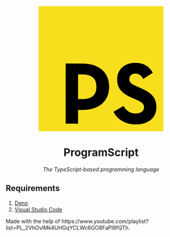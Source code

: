[Deno]: https://deno.com
[Visual Studio Code]: https://code.visualstudio.com
<div align="center">
    <img src="images/ProgramScript.png" align="center">
    <h1 align="center">ProgramScript</h1>
    <em align="center">The TypeScript-based programming language</em>
</div>

## Requirements
1. [Deno]
2. [Visual Studio Code]

<footer>Made with the help of https://www.youtube.com/playlist?list=PL_2VhOvlMk4UHGqYCLWc6GO8FaPl8fQTh.</footer>
